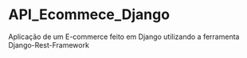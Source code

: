 # API_Ecommece_Django
Aplicação de um E-commerce feito em Django utilizando a ferramenta Django-Rest-Framework
